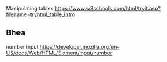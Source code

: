 Manipulating tables
https://www.w3schools.com/html/tryit.asp?filename=tryhtml_table_intro

## Bhea
number input
https://developer.mozilla.org/en-US/docs/Web/HTML/Element/input/number